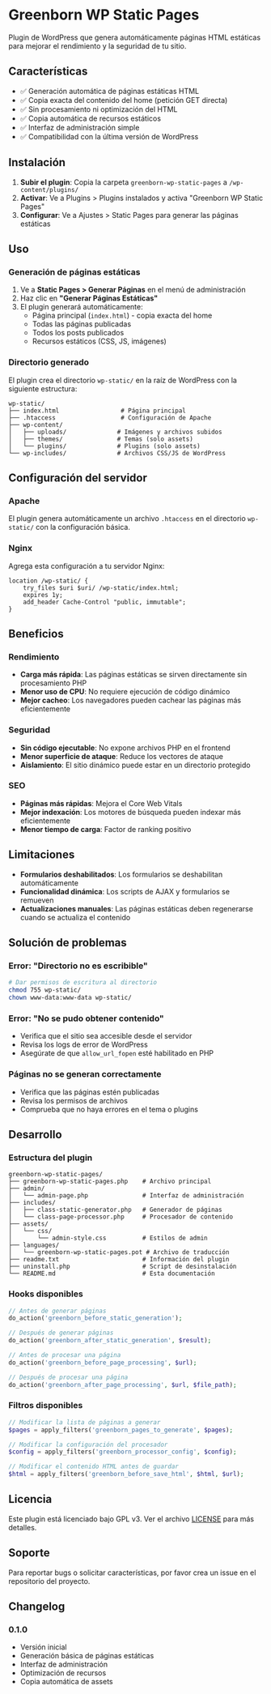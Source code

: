 # Greenborn WP Static Pages

Plugin de WordPress que genera automáticamente páginas HTML estáticas para mejorar el rendimiento y la seguridad de tu sitio.

## Características

- ✅ Generación automática de páginas estáticas HTML
- ✅ Copia exacta del contenido del home (petición GET directa)
- ✅ Sin procesamiento ni optimización del HTML
- ✅ Copia automática de recursos estáticos
- ✅ Interfaz de administración simple
- ✅ Compatibilidad con la última versión de WordPress

## Instalación

1. **Subir el plugin**: Copia la carpeta `greenborn-wp-static-pages` a `/wp-content/plugins/`
2. **Activar**: Ve a Plugins > Plugins instalados y activa "Greenborn WP Static Pages"
3. **Configurar**: Ve a Ajustes > Static Pages para generar las páginas estáticas

## Uso

### Generación de páginas estáticas

1. Ve a **Static Pages > Generar Páginas** en el menú de administración
2. Haz clic en **"Generar Páginas Estáticas"**
3. El plugin generará automáticamente:
   - Página principal (`index.html`) - copia exacta del home
   - Todas las páginas publicadas
   - Todos los posts publicados
   - Recursos estáticos (CSS, JS, imágenes)

### Directorio generado

El plugin crea el directorio `wp-static/` en la raíz de WordPress con la siguiente estructura:

```
wp-static/
├── index.html                 # Página principal
├── .htaccess                  # Configuración de Apache
├── wp-content/
│   ├── uploads/              # Imágenes y archivos subidos
│   ├── themes/               # Temas (solo assets)
│   └── plugins/              # Plugins (solo assets)
└── wp-includes/              # Archivos CSS/JS de WordPress
```

## Configuración del servidor

### Apache

El plugin genera automáticamente un archivo `.htaccess` en el directorio `wp-static/` con la configuración básica.

### Nginx

Agrega esta configuración a tu servidor Nginx:

```nginx
location /wp-static/ {
    try_files $uri $uri/ /wp-static/index.html;
    expires 1y;
    add_header Cache-Control "public, immutable";
}
```

## Beneficios

### Rendimiento
- **Carga más rápida**: Las páginas estáticas se sirven directamente sin procesamiento PHP
- **Menor uso de CPU**: No requiere ejecución de código dinámico
- **Mejor cacheo**: Los navegadores pueden cachear las páginas más eficientemente

### Seguridad
- **Sin código ejecutable**: No expone archivos PHP en el frontend
- **Menor superficie de ataque**: Reduce los vectores de ataque
- **Aislamiento**: El sitio dinámico puede estar en un directorio protegido

### SEO
- **Páginas más rápidas**: Mejora el Core Web Vitals
- **Mejor indexación**: Los motores de búsqueda pueden indexar más eficientemente
- **Menor tiempo de carga**: Factor de ranking positivo

## Limitaciones

- **Formularios deshabilitados**: Los formularios se deshabilitan automáticamente
- **Funcionalidad dinámica**: Los scripts de AJAX y formularios se remueven
- **Actualizaciones manuales**: Las páginas estáticas deben regenerarse cuando se actualiza el contenido

## Solución de problemas

### Error: "Directorio no es escribible"

```bash
# Dar permisos de escritura al directorio
chmod 755 wp-static/
chown www-data:www-data wp-static/
```

### Error: "No se pudo obtener contenido"

- Verifica que el sitio sea accesible desde el servidor
- Revisa los logs de error de WordPress
- Asegúrate de que `allow_url_fopen` esté habilitado en PHP

### Páginas no se generan correctamente

- Verifica que las páginas estén publicadas
- Revisa los permisos de archivos
- Comprueba que no haya errores en el tema o plugins

## Desarrollo

### Estructura del plugin

```
greenborn-wp-static-pages/
├── greenborn-wp-static-pages.php    # Archivo principal
├── admin/
│   └── admin-page.php               # Interfaz de administración
├── includes/
│   ├── class-static-generator.php   # Generador de páginas
│   └── class-page-processor.php     # Procesador de contenido
├── assets/
│   └── css/
│       └── admin-style.css          # Estilos de admin
├── languages/
│   └── greenborn-wp-static-pages.pot # Archivo de traducción
├── readme.txt                       # Información del plugin
├── uninstall.php                    # Script de desinstalación
└── README.md                        # Esta documentación
```

### Hooks disponibles

```php
// Antes de generar páginas
do_action('greenborn_before_static_generation');

// Después de generar páginas
do_action('greenborn_after_static_generation', $result);

// Antes de procesar una página
do_action('greenborn_before_page_processing', $url);

// Después de procesar una página
do_action('greenborn_after_page_processing', $url, $file_path);
```

### Filtros disponibles

```php
// Modificar la lista de páginas a generar
$pages = apply_filters('greenborn_pages_to_generate', $pages);

// Modificar la configuración del procesador
$config = apply_filters('greenborn_processor_config', $config);

// Modificar el contenido HTML antes de guardar
$html = apply_filters('greenborn_before_save_html', $html, $url);
```

## Licencia

Este plugin está licenciado bajo GPL v3. Ver el archivo [LICENSE](LICENSE) para más detalles.

## Soporte

Para reportar bugs o solicitar características, por favor crea un issue en el repositorio del proyecto.

## Changelog

### 0.1.0
- Versión inicial
- Generación básica de páginas estáticas
- Interfaz de administración
- Optimización de recursos
- Copia automática de assets 